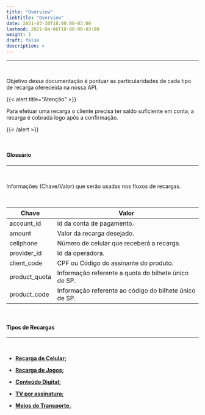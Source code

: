 ```yaml
---
title: "Overview"
linkTitle: "Overview"
date: 2021-03-30T18:00:00-03:00
lastmod: 2021-04-06T18:00:00-03:00
weight: 1
draft: false
description: >
---
```


---
<br>

Objetivo dessa documentação é pontuar as particularidades de cada tipo de recarga ofereceida na nossa API.


{{< alert title="Atenção" >}}

Para efetuar uma recarga o cliente precisa ter saldo suficiente em conta, a recarga é cobrada logo após a confirmação.

{{< /alert >}}

<br>

#### **Glossário**
---
<br>

Informações (Chave/Valor) que serão usadas nos fluxos de recargas.

<br>


| Chave                               | Valor                                                               |
| ----------------------------------- | ------------------------------------------------------------------- |
| account_id						  |	id da conta de pagamento.															|
| amount							  |	Valor da recarga desejado.											|
| cellphone							  | Número de celular que receberá a recarga. 							|	
| provider_id						  | Id da operadora. 													|
| client_code 						  | CPF ou Código do assinante do produto. 								|
| product_quota 					  | Informação referente a quota do bilhete único de SP.				|
| product_code 						  | Informação referente ao código do bilhete único de SP.


<br>

#### **Tipos de Recargas**
---

<br>


- [**Recarga de Celular;**](/docs/referencia-da-api/recargas/recarga-de-celular/)

- [**Recarga de Jogos;**](/docs/referencia-da-api/recargas/recarga-de-jogos/)

- [**Conteúdo Digital;**](/docs/referencia-da-api/recargas/recarga-de-conteudo-digital/)

- [**TV por assinatura;**](/docs/referencia-da-api/recargas/recarga-de-tv-por-assinatura/)

- [**Meios de Transporte.**](/docs/referencia-da-api/recargas/recarga-de-meios-de-transporte/)


<br>











